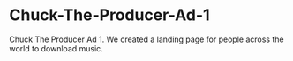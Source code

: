 # Chuck-The-Producer-Ad-1
Chuck The Producer Ad 1. We created a landing page for people across the world to download music.
